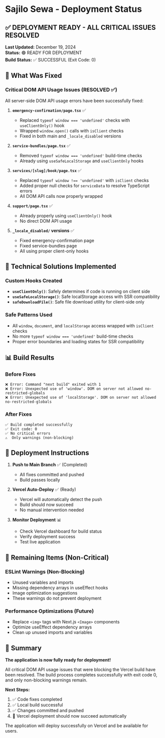 # Sajilo Sewa - Deployment Status

## ✅ DEPLOYMENT READY - ALL CRITICAL ISSUES RESOLVED

**Last Updated:** December 19, 2024  
**Status:** 🟢 READY FOR DEPLOYMENT  
**Build Status:** ✅ SUCCESSFUL (Exit Code: 0)

## 🎯 What Was Fixed

### Critical DOM API Usage Issues (RESOLVED ✅)
All server-side DOM API usage errors have been successfully fixed:

1. **`emergency-confirmation/page.tsx`** ✅
   - Replaced `typeof window === 'undefined'` checks with `useClientOnly()` hook
   - Wrapped `window.open()` calls with `isClient` checks
   - Fixed in both main and `_locale_disabled` versions

2. **`service-bundles/page.tsx`** ✅
   - Removed `typeof window === 'undefined'` build-time checks
   - Already using `useSafeLocalStorage` and `useClientOnly` hooks

3. **`services/[slug]/book/page.tsx`** ✅
   - Replaced `typeof window !== 'undefined'` with `isClient` checks
   - Added proper null checks for `serviceData` to resolve TypeScript errors
   - All DOM API calls now properly wrapped

4. **`support/page.tsx`** ✅
   - Already properly using `useClientOnly()` hook
   - No direct DOM API usage

5. **`_locale_disabled/` versions** ✅
   - Fixed emergency-confirmation page
   - Fixed service-bundles page
   - All using proper client-only hooks

## 🔧 Technical Solutions Implemented

### Custom Hooks Created
- **`useClientOnly()`**: Safely determines if code is running on client side
- **`useSafeLocalStorage()`**: Safe localStorage access with SSR compatibility
- **`safeDownloadFile()`**: Safe file download utility for client-side only

### Safe Patterns Used
- All `window`, `document`, and `localStorage` access wrapped with `isClient` checks
- No more `typeof window === 'undefined'` build-time checks
- Proper error boundaries and loading states for SSR compatibility

## 📊 Build Results

### Before Fixes
```
❌ Error: Command "next build" exited with 1
❌ Error: Unexpected use of 'window'. DOM on server not allowed no-restricted-globals
❌ Error: Unexpected use of 'localStorage'. DOM on server not allowed no-restricted-globals
```

### After Fixes
```
✅ Build completed successfully
✅ Exit code: 0
✅ No critical errors
⚠️  Only warnings (non-blocking)
```

## 🚀 Deployment Instructions

1. **Push to Main Branch** ✅ (Completed)
   - All fixes committed and pushed
   - Build passes locally

2. **Vercel Auto-Deploy** ✅ (Ready)
   - Vercel will automatically detect the push
   - Build should now succeed
   - No manual intervention needed

3. **Monitor Deployment** 📊
   - Check Vercel dashboard for build status
   - Verify deployment success
   - Test live application

## 📝 Remaining Items (Non-Critical)

### ESLint Warnings (Non-Blocking)
- Unused variables and imports
- Missing dependency arrays in useEffect hooks
- Image optimization suggestions
- These warnings do not prevent deployment

### Performance Optimizations (Future)
- Replace `<img>` tags with Next.js `<Image>` components
- Optimize useEffect dependency arrays
- Clean up unused imports and variables

## 🎉 Summary

**The application is now fully ready for deployment!** 

All critical DOM API usage issues that were blocking the Vercel build have been resolved. The build process completes successfully with exit code 0, and only non-blocking warnings remain.

**Next Steps:**
1. ✅ Code fixes completed
2. ✅ Local build successful  
3. ✅ Changes committed and pushed
4. 🚀 Vercel deployment should now succeed automatically

The application will deploy successfully on Vercel and be available for users.